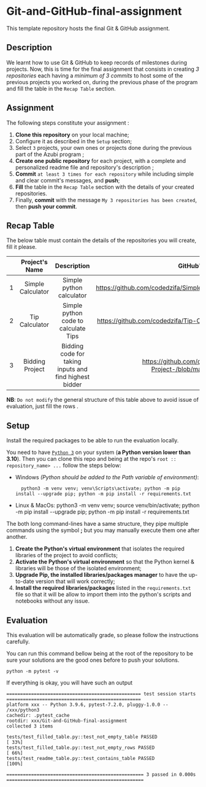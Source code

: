 # Git-and-GitHub-final-assignment

This template repository hosts the final Git & GitHub assignment.

## Description

We learnt how to use Git & GitHub to keep records of milestones during projects. Now, this is time for the final assignment that consists in creating _3 repositories_ each having a _minimum of 3 commits_ to host some of the previous projects you worked on, during the previous phase of the program and fill the table in the `Recap Table` section.

## Assignment

The following steps constitute your assignment :

1. **Clone this repository** on your local machine;
1. Configure it as described in the `Setup` section;
1. Select `3` projects, your own ones or projects done during the previous part of the Azubi program ;
1. **Create one public repository** for each project, with a complete and personalized readme file and repository's description ;
1. **Commit** `at least 3 times for each repository` while including simple and clear commit's messages, and **push**;
1. **Fill** the table in the `Recap Table` section with the details of your created repositories.
1. Finally, **commit** with the message `My 3 repositories has been created`, then **push your commit**.

## Recap Table

The below table must contain the details of the repositories you will create, fill it please.

|     |  Project's Name   |                      Description                       |                           GitHub's Link                           |
| :-: | :---------------: | :----------------------------------------------------: | :---------------------------------------------------------------: |
|  1  | Simple Calculator |                Simple python calculator                | https://github.com/codedzifa/SimpleCalculator/blob/main/README.md |
|  2  |  Tip Calculator   |          Simple python code to calculate Tips          | https://github.com/codedzifa/Tip-Calculator-/blob/main/README.md  |
|  3  |  Bidding Project  | Bidding code for taking inputs and find highest bidder | https://github.com/codedzifa/Bidding-Project-/blob/main/README.md |

**NB**: `Do not modify` the general structure of this table above to avoid issue of evaluation, just fill the rows .

## Setup

Install the required packages to be able to run the evaluation locally.

You need to have [`Python 3`](https://www.python.org/) on your system (**a Python version lower than 3.10**). Then you can clone this repo and being at the repo's `root :: repository_name> ...` follow the steps below:

- Windows _(Python should be added to the Path variable of environment)_:

        python3 -m venv venv; venv\Scripts\activate; python -m pip install --upgrade pip; python -m pip install -r requirements.txt

- Linux & MacOs:
  python3 -m venv venv; source venv/bin/activate; python -m pip install --upgrade pip; python -m pip install -r requirements.txt

The both long command-lines have a same structure, they pipe multiple commands using the symbol **;** but you may manually execute them one after another.

1. **Create the Python's virtual environment** that isolates the required libraries of the project to avoid conflicts;
2. **Activate the Python's virtual environment** so that the Python kernel & libraries will be those of the isolated environment;
3. **Upgrade Pip, the installed libraries/packages manager** to have the up-to-date version that will work correctly;
4. **Install the required libraries/packages** listed in the `requirements.txt` file so that it will be allow to import them into the python's scripts and notebooks without any issue.

## Evaluation

This evaluation will be automatically grade, so please follow the instructions carefully.

You can run this command bellow being at the root of the repository to be sure your solutions are the good ones before to push your solutions.

```command
python -m pytest -v
```

If everything is okay, you will have such an output

```terminal
================================================= test session starts =================================================
platform xxx -- Python 3.9.6, pytest-7.2.0, pluggy-1.0.0 -- /xxx/python3
cachedir: .pytest_cache
rootdir: xxx/Git-and-GitHub-final-assignment
collected 3 items

tests/test_filled_table.py::test_not_empty_table PASSED                                                         [ 33%]
tests/test_filled_table.py::test_not_empty_rows PASSED                                                          [ 66%]
tests/test_readme_table.py::test_contains_table PASSED                                                          [100%]

================================================== 3 passed in 0.000s ==================================================

```
